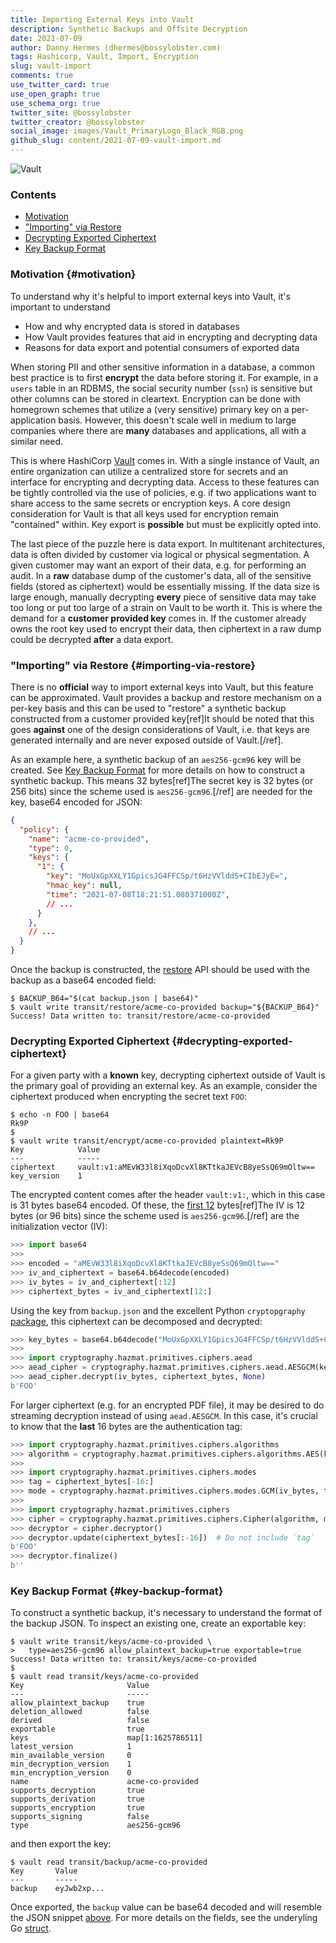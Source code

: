 ```yaml
---
title: Importing External Keys into Vault
description: Synthetic Backups and Offsite Decryption
date: 2021-07-09
author: Danny Hermes (dhermes@bossylobster.com)
tags: Hashicorp, Vault, Import, Encryption
slug: vault-import
comments: true
use_twitter_card: true
use_open_graph: true
use_schema_org: true
twitter_site: @bossylobster
twitter_creator: @bossylobster
social_image: images/Vault_PrimaryLogo_Black_RGB.png
github_slug: content/2021-07-09-vault-import.md
---
```


![Vault](/images/Vault_PrimaryLogo_Black_RGB.png)

### Contents

-   [Motivation](#motivation)
-   ["Importing" via Restore](#importing-via-restore)
-   [Decrypting Exported Ciphertext](#decrypting-exported-ciphertext)
-   [Key Backup Format](#key-backup-format)

### Motivation {#motivation}

To understand why it's helpful to import external keys into Vault, it's
important to understand

-   How and why encrypted data is stored in databases
-   How Vault provides features that aid in encrypting and decrypting data
-   Reasons for data export and potential consumers of exported data

When storing PII and other sensitive information in a database, a common
best practice is to first **encrypt** the data before storing it.
For example, in a `users` table in an RDBMS, the social security number
(`ssn`) is sensitive but other columns can be stored in cleartext. Encryption
can be done with homegrown schemes that utilize a (very sensitive) primary key
on a per-application basis. However, this doesn't scale well in medium to
large companies where there are **many** databases and applications, all with
a similar need.

This is where HashiCorp [Vault][1] comes in. With a single instance of Vault,
an entire organization can utilize a centralized store for secrets and
an interface for encrypting and decrypting data. Access to these features can
be tightly controlled via the use of policies, e.g. if two applications want to
share access to the same secrets or encryption keys. A core design
consideration for Vault is that all keys used for encryption remain
"contained" within. Key export is **possible** but must be explicitly opted
into.

The last piece of the puzzle here is data export. In multitenant architectures,
data is often divided by customer via logical or physical segmentation. A given
customer may want an export of their data, e.g. for performing an
audit. In a **raw** database dump of the customer's data, all of the sensitive
fields (stored as ciphertext) would be essentially missing. If the data size is
large enough, manually decrypting **every** piece of sensitive data may take
too long or put too large of a strain on Vault to be worth it. This is where
the demand for a **customer provided key** comes in. If the customer already
owns the root key used to encrypt their data, then ciphertext in a raw dump
could be decrypted **after** a data export.

### "Importing" via Restore {#importing-via-restore}

There is no **official** way to import external keys into Vault, but this
feature can be approximated. Vault provides a backup and restore mechanism on
a per-key basis and this can be used to "restore" a synthetic backup
constructed from a customer provided key[ref]It should be noted that
this goes **against** one of the design considerations of Vault, i.e.
that keys are generated internally and are never exposed outside of
Vault.[/ref].

As an example here, a synthetic backup of an `aes256-gcm96` key will be
created. See [Key Backup Format](#key-backup-format) for more details on how
to construct a synthetic backup. This means 32 bytes[ref]The secret key is
32 bytes (or 256 bits) since the scheme used is `aes256-gcm96`.[/ref] are
needed for the key, base64 encoded for JSON:

```json
{
  "policy": {
    "name": "acme-co-provided",
    "type": 0,
    "keys": {
      "1": {
        "key": "MoUxGpXXLY1GpicsJG4FFCSp/t6HzVVlddS+CIbEJyE=",
        "hmac_key": null,
        "time": "2021-07-08T18:21:51.080371000Z",
        // ...
      }
    },
    // ...
  }
}
```

Once the backup is constructed, the [restore][2] API should be used with
the backup as a base64 encoded field:

```text
$ BACKUP_B64="$(cat backup.json | base64)"
$ vault write transit/restore/acme-co-provided backup="${BACKUP_B64}"
Success! Data written to: transit/restore/acme-co-provided
```

### Decrypting Exported Ciphertext {#decrypting-exported-ciphertext}

For a given party with a **known** key, decrypting ciphertext outside of Vault
is the primary goal of providing an external key. As an example, consider
the ciphertext produced when encrypting the secret text `FOO`:

```text
$ echo -n FOO | base64
Rk9P
$
$ vault write transit/encrypt/acme-co-provided plaintext=Rk9P
Key            Value
---            -----
ciphertext     vault:v1:aMEvW33l8iXqoDcvXl8KTtkaJEVcB8yeSsQ69mOltw==
key_version    1
```

The encrypted content comes after the header `vault:v1:`, which in this
case is 31 bytes base64 encoded. Of these, the [first 12][4] bytes[ref]The IV
is 12 bytes (or 96 bits) since the scheme used is `aes256-gcm96`.[/ref]
are the initialization vector (IV):

```python
>>> import base64
>>>
>>> encoded = "aMEvW33l8iXqoDcvXl8KTtkaJEVcB8yeSsQ69mOltw=="
>>> iv_and_ciphertext = base64.b64decode(encoded)
>>> iv_bytes = iv_and_ciphertext[:12]
>>> ciphertext_bytes = iv_and_ciphertext[12:]
```

Using the key from `backup.json` and the excellent Python `cryptopgraphy`
[package][3], this ciphertext can be decomposed and decrypted:

```python
>>> key_bytes = base64.b64decode("MoUxGpXXLY1GpicsJG4FFCSp/t6HzVVlddS+CIbEJyE=")
>>>
>>> import cryptography.hazmat.primitives.ciphers.aead
>>> aead_cipher = cryptography.hazmat.primitives.ciphers.aead.AESGCM(key_bytes)
>>> aead_cipher.decrypt(iv_bytes, ciphertext_bytes, None)
b'FOO'
```

For larger ciphertext (e.g. for an encrypted PDF file), it may be desired to
do streaming decryption instead of using `aead.AESGCM`. In this case, it's
crucial to know that the **last** 16 bytes are the authentication tag:

```python
>>> import cryptography.hazmat.primitives.ciphers.algorithms
>>> algorithm = cryptography.hazmat.primitives.ciphers.algorithms.AES(key_bytes)
>>>
>>> import cryptography.hazmat.primitives.ciphers.modes
>>> tag = ciphertext_bytes[-16:]
>>> mode = cryptography.hazmat.primitives.ciphers.modes.GCM(iv_bytes, tag=tag)
>>>
>>> import cryptography.hazmat.primitives.ciphers
>>> cipher = cryptography.hazmat.primitives.ciphers.Cipher(algorithm, mode=mode)
>>> decryptor = cipher.decryptor()
>>> decryptor.update(ciphertext_bytes[:-16])  # Do not include `tag`
b'FOO'
>>> decryptor.finalize()
b''
```

### Key Backup Format {#key-backup-format}

To construct a synthetic backup, it's necessary to understand the format of
the backup JSON. To inspect an existing one, create an exportable key:

```text
$ vault write transit/keys/acme-co-provided \
>   type=aes256-gcm96 allow_plaintext_backup=true exportable=true
Success! Data written to: transit/keys/acme-co-provided
$
$ vault read transit/keys/acme-co-provided
Key                       Value
---                       -----
allow_plaintext_backup    true
deletion_allowed          false
derived                   false
exportable                true
keys                      map[1:1625786511]
latest_version            1
min_available_version     0
min_decryption_version    1
min_encryption_version    0
name                      acme-co-provided
supports_decryption       true
supports_derivation       true
supports_encryption       true
supports_signing          false
type                      aes256-gcm96
```

and then export the key:

```text
$ vault read transit/backup/acme-co-provided
Key       Value
---       -----
backup    eyJwb2xp...
```

Once exported, the `backup` value can be base64 decoded and will resemble
the JSON snippet [above](#importing-via-restore). For more details on the
fields, see the underyling Go [struct][5].

[1]: https://www.vaultproject.io/
[2]: https://www.vaultproject.io/api/secret/transit#restore-key
[3]: https://cryptography.io/en/latest/
[4]: https://discuss.hashicorp.com/t/what-is-the-vault-ciphertext-format-in-case-i-want-to-parse-it/3574/2
[5]: https://github.com/hashicorp/vault/blob/v1.7.3/sdk/helper/keysutil/policy.go#L302

